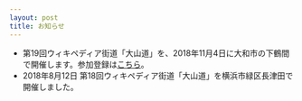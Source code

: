 ```yaml
---
layout: post
title: お知らせ
---
```

- 第19回ウィキペディア街道「大山道」を、2018年11月4日に大和市の下鶴間で開催します。参加登録は[こちら](https://wikipedia-road-19.peatix.com/)。
- 2018年8月12日 第18回ウィキペディア街道「大山道」を横浜市緑区長津田で開催しました。
